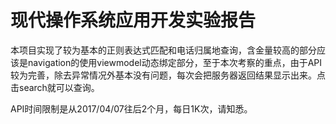 # 现代操作系统应用开发实验报告

本项目实现了较为基本的正则表达式匹配和电话归属地查询，含金量较高的部分应该是navigation的使用viewmodel动态绑定部分，至于本次考察的重点，由于API较为完善，除去异常情况外基本没有问题，每次会把服务器返回结果显示出来。点击search就可以查询。

API时间限制是从2017/04/07往后2个月，每日1K次，请知悉。


